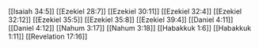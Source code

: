 [[Isaiah 34:5]]
[[Ezekiel 28:7]]
[[Ezekiel 30:11]]
[[Ezekiel 32:4]]
[[Ezekiel 32:12]]
[[Ezekiel 35:5]]
[[Ezekiel 35:8]]
[[Ezekiel 39:4]]
[[Daniel 4:11]]
[[Daniel 4:12]]
[[Nahum 3:17]]
[[Nahum 3:18]]
[[Habakkuk 1:6]]
[[Habakkuk 1:11]]
[[Revelation 17:16]]
